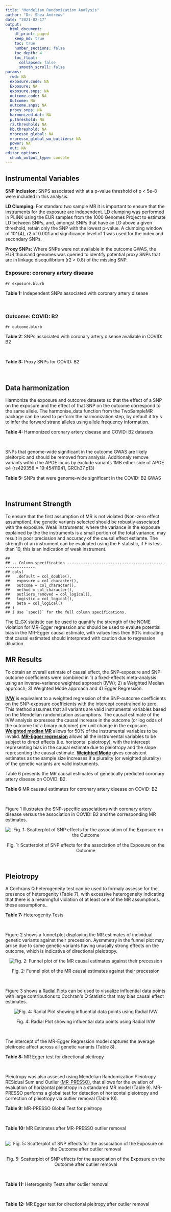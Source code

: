 ```yaml
---
title: "Mendelian Randomization Analysis"
author: "Dr. Shea Andrews"
date: "2021-02-17"
output:
  html_document:
    df_print: paged
    keep_md: true
    toc: true
    number_sections: false
    toc_depth: 4
    toc_float:
      collapsed: false
      smooth_scroll: false
params:
  rwd: NA
  exposure.code: NA
  Exposure: NA
  exposure.snps: NA
  outcome.code: NA
  Outcome: NA
  outcome.snps: NA
  proxy.snps: NA
  harmonized.dat: NA
  p.threshold: NA
  r2.threshold: NA
  kb.threshold: NA
  mrpresso_global: NA
  mrpresso_global_wo_outliers: NA
  power: NA
  out: NA
editor_options:
  chunk_output_type: console
---
```







## Instrumental Variables
**SNP Inclusion:** SNPS associated with at a p-value threshold of p < 5e-8 were included in this analysis.
<br>

**LD Clumping:** For standard two sample MR it is important to ensure that the instruments for the exposure are independent. LD clumping was performed in PLINK using the EUR samples from the 1000 Genomes Project to estimate LD between SNPs, and, amongst SNPs that have an LD above a given threshold, retain only the SNP with the lowest p-value. A clumping window of 10^{4}, r2 of 0.001 and significance level of 1 was used for the index and secondary SNPs.
<br>

**Proxy SNPs:** Where SNPs were not available in the outcome GWAS, the EUR thousand genomes was queried to identify potential proxy SNPs that are in linkage disequilibrium (r2 > 0.8) of the missing SNP.
<br>

### Exposure: coronary artery disease
`#r exposure.blurb`
<br>

**Table 1:** Independent SNPs associated with coronary artery disease
<div data-pagedtable="false">
  <script data-pagedtable-source type="application/json">
{"columns":[{"label":["SNP"],"name":[1],"type":["chr"],"align":["left"]},{"label":["CHROM"],"name":[2],"type":["dbl"],"align":["right"]},{"label":["POS"],"name":[3],"type":["dbl"],"align":["right"]},{"label":["REF"],"name":[4],"type":["chr"],"align":["left"]},{"label":["ALT"],"name":[5],"type":["chr"],"align":["left"]},{"label":["AF"],"name":[6],"type":["dbl"],"align":["right"]},{"label":["BETA"],"name":[7],"type":["dbl"],"align":["right"]},{"label":["SE"],"name":[8],"type":["dbl"],"align":["right"]},{"label":["Z"],"name":[9],"type":["dbl"],"align":["right"]},{"label":["P"],"name":[10],"type":["dbl"],"align":["right"]},{"label":["N"],"name":[11],"type":["dbl"],"align":["right"]},{"label":["TRAIT"],"name":[12],"type":["chr"],"align":["left"]}],"data":[{"1":"rs9970807","2":"1","3":"56965664","4":"C","5":"T","6":"0.084903","7":"-0.125750","8":"0.0166950","9":"-7.532200","10":"5.00e-14","11":"184305","12":"coronary_artery_disease"},{"1":"rs7528419","2":"1","3":"109817192","4":"A","5":"G","6":"0.214180","7":"-0.114530","8":"0.0114820","9":"-9.974740","10":"1.97e-23","11":"184305","12":"coronary_artery_disease"},{"1":"rs6689306","2":"1","3":"154395946","4":"A","5":"G","6":"0.552455","7":"-0.056012","8":"0.0094061","9":"-5.954859","10":"2.60e-09","11":"184305","12":"coronary_artery_disease"},{"1":"rs67180937","2":"1","3":"222823743","4":"T","5":"G","6":"0.663052","7":"0.078807","8":"0.0110551","9":"7.128565","10":"1.01e-12","11":"184305","12":"coronary_artery_disease"},{"1":"rs16986953","2":"2","3":"19942473","4":"G","5":"A","6":"0.104706","7":"0.085160","8":"0.0150265","9":"5.667320","10":"1.45e-08","11":"184305","12":"coronary_artery_disease"},{"1":"rs515135","2":"2","3":"21286057","4":"T","5":"C","6":"0.791985","7":"0.067499","8":"0.0121924","9":"5.536154","10":"3.09e-08","11":"184305","12":"coronary_artery_disease"},{"1":"rs7568458","2":"2","3":"85788175","4":"T","5":"A","6":"0.448518","7":"0.059618","8":"0.0095093","9":"6.269440","10":"3.62e-10","11":"184305","12":"coronary_artery_disease"},{"1":"rs17678683","2":"2","3":"145286559","4":"T","5":"G","6":"0.087681","7":"0.098786","8":"0.0166548","9":"5.931380","10":"3.00e-09","11":"184305","12":"coronary_artery_disease"},{"1":"rs115654617","2":"2","3":"203893999","4":"C","5":"A","6":"0.106962","7":"0.137846","8":"0.0158314","9":"8.707130","10":"3.12e-18","11":"184305","12":"coronary_artery_disease"},{"1":"rs1199338","2":"3","3":"138087467","4":"A","5":"C","6":"0.161866","7":"0.073596","8":"0.0124987","9":"5.888290","10":"3.90e-09","11":"184305","12":"coronary_artery_disease"},{"1":"rs17087335","2":"4","3":"57838583","4":"G","5":"T","6":"0.214637","7":"0.060764","8":"0.0111159","9":"5.466400","10":"4.59e-08","11":"184305","12":"coronary_artery_disease"},{"1":"rs4593108","2":"4","3":"148281001","4":"C","5":"G","6":"0.204651","7":"-0.070830","8":"0.0115558","9":"-6.129390","10":"8.82e-10","11":"184305","12":"coronary_artery_disease"},{"1":"rs9349379","2":"6","3":"12903957","4":"A","5":"G","6":"0.431606","7":"0.131836","8":"0.0096527","9":"13.657900","10":"1.81e-42","11":"184305","12":"coronary_artery_disease"},{"1":"rs56336142","2":"6","3":"39134099","4":"T","5":"C","6":"0.192738","7":"-0.066813","8":"0.0118763","9":"-5.625740","10":"1.85e-08","11":"184305","12":"coronary_artery_disease"},{"1":"rs12202017","2":"6","3":"134173151","4":"A","5":"G","6":"0.300047","7":"-0.066813","8":"0.0099612","9":"-6.707320","10":"1.98e-11","11":"184305","12":"coronary_artery_disease"},{"1":"rs9457927","2":"6","3":"160910282","4":"A","5":"G","6":"0.018743","7":"0.357354","8":"0.0373549","9":"9.566460","10":"1.11e-21","11":"184305","12":"coronary_artery_disease"},{"1":"rs55730499","2":"6","3":"161005610","4":"C","5":"T","6":"0.056243","7":"0.316641","8":"0.0242403","9":"13.062600","10":"5.39e-39","11":"184305","12":"coronary_artery_disease"},{"1":"rs2107595","2":"7","3":"19049388","4":"G","5":"A","6":"0.200470","7":"0.073415","8":"0.0112951","9":"6.499720","10":"8.05e-11","11":"184305","12":"coronary_artery_disease"},{"1":"rs11556924","2":"7","3":"129663496","4":"C","5":"T","6":"0.313325","7":"-0.072569","8":"0.0110605","9":"-6.561100","10":"5.34e-11","11":"184305","12":"coronary_artery_disease"},{"1":"rs3918226","2":"7","3":"150690176","4":"C","5":"T","6":"0.064515","7":"0.133315","8":"0.0221275","9":"6.024860","10":"1.69e-09","11":"184305","12":"coronary_artery_disease"},{"1":"rs2891168","2":"9","3":"22098619","4":"A","5":"G","6":"0.488668","7":"0.193401","8":"0.0091877","9":"21.050000","10":"2.29e-98","11":"184305","12":"coronary_artery_disease"},{"1":"rs2519093","2":"9","3":"136141870","4":"C","5":"T","6":"0.190872","7":"0.079704","8":"0.0117524","9":"6.781930","10":"1.19e-11","11":"184305","12":"coronary_artery_disease"},{"1":"rs2487928","2":"10","3":"30323892","4":"G","5":"A","6":"0.418221","7":"0.062633","8":"0.0095049","9":"6.589550","10":"4.41e-11","11":"184305","12":"coronary_artery_disease"},{"1":"rs1870634","2":"10","3":"44480811","4":"T","5":"G","6":"0.637485","7":"0.075878","8":"0.0097113","9":"7.813372","10":"5.55e-15","11":"184305","12":"coronary_artery_disease"},{"1":"rs1412444","2":"10","3":"91002927","4":"C","5":"T","6":"0.369131","7":"0.066812","8":"0.0096809","9":"6.901420","10":"5.15e-12","11":"184305","12":"coronary_artery_disease"},{"1":"rs11191416","2":"10","3":"104604916","4":"T","5":"G","6":"0.127470","7":"-0.079249","8":"0.0135252","9":"-5.859360","10":"4.65e-09","11":"184305","12":"coronary_artery_disease"},{"1":"rs10840293","2":"11","3":"9751196","4":"G","5":"A","6":"0.549821","7":"0.054714","8":"0.0096190","9":"5.688117","10":"1.28e-08","11":"184305","12":"coronary_artery_disease"},{"1":"rs2128739","2":"11","3":"103673277","4":"A","5":"C","6":"0.676464","7":"-0.065565","8":"0.0100568","9":"-6.519469","10":"7.05e-11","11":"184305","12":"coronary_artery_disease"},{"1":"rs2681472","2":"12","3":"90008959","4":"A","5":"G","6":"0.201306","7":"0.074114","8":"0.0113331","9":"6.539610","10":"6.17e-11","11":"184305","12":"coronary_artery_disease"},{"1":"rs11065979","2":"12","3":"112059557","4":"C","5":"T","6":"0.365499","7":"0.068556","8":"0.0107672","9":"6.367110","10":"1.93e-10","11":"184305","12":"coronary_artery_disease"},{"1":"rs11838776","2":"13","3":"111040681","4":"G","5":"A","6":"0.263277","7":"0.068566","8":"0.0107552","9":"6.375150","10":"1.83e-10","11":"184305","12":"coronary_artery_disease"},{"1":"rs10139550","2":"14","3":"100145710","4":"C","5":"G","6":"0.423033","7":"0.055380","8":"0.0097569","9":"5.675980","10":"1.38e-08","11":"184305","12":"coronary_artery_disease"},{"1":"rs56062135","2":"15","3":"67455630","4":"C","5":"T","6":"0.205729","7":"-0.069743","8":"0.0118937","9":"-5.863860","10":"4.52e-09","11":"184305","12":"coronary_artery_disease"},{"1":"rs4468572","2":"15","3":"79124475","4":"T","5":"C","6":"0.585831","7":"0.077234","8":"0.0095277","9":"8.106259","10":"4.44e-16","11":"184305","12":"coronary_artery_disease"},{"1":"rs8042271","2":"15","3":"89574218","4":"G","5":"A","6":"0.097718","7":"-0.096711","8":"0.0175662","9":"-5.505516","10":"3.68e-08","11":"184305","12":"coronary_artery_disease"},{"1":"rs7212798","2":"17","3":"59013488","4":"T","5":"C","6":"0.146516","7":"0.079961","8":"0.0142216","9":"5.622500","10":"1.88e-08","11":"184305","12":"coronary_artery_disease"},{"1":"rs663129","2":"18","3":"57838401","4":"G","5":"A","6":"0.256835","7":"0.058163","8":"0.0105173","9":"5.530220","10":"3.20e-08","11":"184305","12":"coronary_artery_disease"},{"1":"rs56289821","2":"19","3":"11188247","4":"G","5":"A","6":"0.100378","7":"-0.133610","8":"0.0170415","9":"-7.840270","10":"4.44e-15","11":"184305","12":"coronary_artery_disease"},{"1":"rs4420638","2":"19","3":"45422946","4":"A","5":"G","6":"0.166036","7":"0.091906","8":"0.0140977","9":"6.519220","10":"7.07e-11","11":"184305","12":"coronary_artery_disease"},{"1":"rs28451064","2":"21","3":"35593827","4":"G","5":"A","6":"0.121186","7":"0.127571","8":"0.0159520","9":"7.997180","10":"1.33e-15","11":"184305","12":"coronary_artery_disease"},{"1":"rs180803","2":"22","3":"24658858","4":"G","5":"T","6":"0.029268","7":"-0.180923","8":"0.0283062","9":"-6.391639","10":"1.64e-10","11":"184305","12":"coronary_artery_disease"}],"options":{"columns":{"min":{},"max":[10]},"rows":{"min":[10],"max":[10]},"pages":{}}}
  </script>
</div>
<br>

### Outcome: COVID: B2
`#r outcome.blurb`
<br>

**Table 2:** SNPs associated with coronary artery disease avaliable in COVID: B2
<div data-pagedtable="false">
  <script data-pagedtable-source type="application/json">
{"columns":[{"label":["SNP"],"name":[1],"type":["chr"],"align":["left"]},{"label":["CHROM"],"name":[2],"type":["dbl"],"align":["right"]},{"label":["POS"],"name":[3],"type":["dbl"],"align":["right"]},{"label":["REF"],"name":[4],"type":["chr"],"align":["left"]},{"label":["ALT"],"name":[5],"type":["chr"],"align":["left"]},{"label":["AF"],"name":[6],"type":["dbl"],"align":["right"]},{"label":["BETA"],"name":[7],"type":["dbl"],"align":["right"]},{"label":["SE"],"name":[8],"type":["dbl"],"align":["right"]},{"label":["Z"],"name":[9],"type":["dbl"],"align":["right"]},{"label":["P"],"name":[10],"type":["dbl"],"align":["right"]},{"label":["N"],"name":[11],"type":["dbl"],"align":["right"]},{"label":["TRAIT"],"name":[12],"type":["chr"],"align":["left"]}],"data":[{"1":"rs9970807","2":"1","3":"56965664","4":"C","5":"T","6":"0.09217","7":"-0.08352000","8":"0.030078","9":"-2.77678037","10":"5.489e-03","11":"1887658","12":"COVID_B2__EUR"},{"1":"rs7528419","2":"1","3":"109817192","4":"A","5":"G","6":"0.21920","7":"0.01537100","8":"0.020908","9":"0.73517314","10":"4.622e-01","11":"1887658","12":"COVID_B2__EUR"},{"1":"rs6689306","2":"1","3":"154395946","4":"A","5":"G","6":"0.56690","7":"0.02285500","8":"0.019462","9":"1.17433974","10":"2.403e-01","11":"1877602","12":"COVID_B2__EUR"},{"1":"rs67180937","2":"1","3":"222823743","4":"T","5":"G","6":"0.73440","7":"0.03462800","8":"0.022298","9":"1.55296439","10":"1.204e-01","11":"1167430","12":"COVID_B2__EUR"},{"1":"rs16986953","2":"2","3":"19942473","4":"G","5":"A","6":"0.06999","7":"-0.06243800","8":"0.033214","9":"-1.87986993","10":"6.013e-02","11":"1887658","12":"COVID_B2__EUR"},{"1":"rs515135","2":"2","3":"21286057","4":"T","5":"C","6":"0.81680","7":"-0.01210900","8":"0.023856","9":"-0.50758719","10":"6.117e-01","11":"1877602","12":"COVID_B2__EUR"},{"1":"rs7568458","2":"2","3":"85788175","4":"T","5":"A","6":"0.44660","7":"-0.03113700","8":"0.017503","9":"-1.77895218","10":"7.525e-02","11":"1887658","12":"COVID_B2__EUR"},{"1":"rs17678683","2":"2","3":"145286559","4":"T","5":"G","6":"0.09679","7":"0.00123370","8":"0.030841","9":"0.04000195","10":"9.681e-01","11":"1887037","12":"COVID_B2__EUR"},{"1":"rs115654617","2":"2","3":"203893999","4":"C","5":"A","6":"0.12380","7":"-0.03618200","8":"0.025615","9":"-1.41253172","10":"1.578e-01","11":"1887658","12":"COVID_B2__EUR"},{"1":"rs1199338","2":"3","3":"138087467","4":"A","5":"C","6":"0.15800","7":"-0.01458600","8":"0.023608","9":"-0.61784141","10":"5.367e-01","11":"1887658","12":"COVID_B2__EUR"},{"1":"rs17087335","2":"4","3":"57838583","4":"G","5":"T","6":"0.20280","7":"0.03898000","8":"0.021918","9":"1.77844694","10":"7.533e-02","11":"1887658","12":"COVID_B2__EUR"},{"1":"rs4593108","2":"4","3":"148281001","4":"C","5":"G","6":"0.17290","7":"0.02059700","8":"0.025151","9":"0.81893364","10":"4.128e-01","11":"1877602","12":"COVID_B2__EUR"},{"1":"rs9349379","2":"6","3":"12903957","4":"A","5":"G","6":"0.41570","7":"-0.01443600","8":"0.017714","9":"-0.81494863","10":"4.151e-01","11":"1887658","12":"COVID_B2__EUR"},{"1":"rs56336142","2":"6","3":"39134099","4":"T","5":"C","6":"0.21870","7":"-0.00211430","8":"0.023439","9":"-0.09020436","10":"9.281e-01","11":"1877602","12":"COVID_B2__EUR"},{"1":"rs12202017","2":"6","3":"134173151","4":"A","5":"G","6":"0.27090","7":"-0.02725800","8":"0.022058","9":"-1.23574213","10":"2.166e-01","11":"1874365","12":"COVID_B2__EUR"},{"1":"rs9457927","2":"6","3":"160910282","4":"A","5":"G","6":"0.01868","7":"-0.03290400","8":"0.073789","9":"-0.44592012","10":"6.557e-01","11":"1876989","12":"COVID_B2__EUR"},{"1":"rs55730499","2":"6","3":"161005610","4":"C","5":"T","6":"0.06591","7":"-0.01701900","8":"0.035186","9":"-0.48368669","10":"6.286e-01","11":"1887658","12":"COVID_B2__EUR"},{"1":"rs2107595","2":"7","3":"19049388","4":"G","5":"A","6":"0.16940","7":"0.02095000","8":"0.026575","9":"0.78833490","10":"4.305e-01","11":"1874365","12":"COVID_B2__EUR"},{"1":"rs11556924","2":"7","3":"129663496","4":"C","5":"T","6":"0.37090","7":"-0.05858900","8":"0.017972","9":"-3.26001558","10":"1.114e-03","11":"1887658","12":"COVID_B2__EUR"},{"1":"rs3918226","2":"7","3":"150690176","4":"C","5":"T","6":"0.08124","7":"0.00533360","8":"0.034200","9":"0.15595322","10":"8.761e-01","11":"1877602","12":"COVID_B2__EUR"},{"1":"rs2891168","2":"9","3":"22098619","4":"A","5":"G","6":"0.47270","7":"-0.00400660","8":"0.017479","9":"-0.22922364","10":"8.187e-01","11":"1887658","12":"COVID_B2__EUR"},{"1":"rs2519093","2":"9","3":"136141870","4":"C","5":"T","6":"0.18680","7":"0.12975000","8":"0.023710","9":"5.47237000","10":"4.440e-08","11":"1860008","12":"COVID_B2__EUR"},{"1":"rs2487928","2":"10","3":"30323892","4":"G","5":"A","6":"0.45160","7":"-0.01922900","8":"0.019447","9":"-0.98879004","10":"3.228e-01","11":"1876981","12":"COVID_B2__EUR"},{"1":"rs1870634","2":"10","3":"44480811","4":"T","5":"G","6":"0.66910","7":"0.00099137","8":"0.018558","9":"0.05342009","10":"9.574e-01","11":"1887037","12":"COVID_B2__EUR"},{"1":"rs1412444","2":"10","3":"91002927","4":"C","5":"T","6":"0.35250","7":"-0.00388940","8":"0.018268","9":"-0.21290782","10":"8.314e-01","11":"1887658","12":"COVID_B2__EUR"},{"1":"rs11191416","2":"10","3":"104604916","4":"T","5":"G","6":"0.09981","7":"-0.01634000","8":"0.029787","9":"-0.54856145","10":"5.833e-01","11":"1885042","12":"COVID_B2__EUR"},{"1":"rs10840293","2":"11","3":"9751196","4":"G","5":"A","6":"0.58390","7":"-0.01558800","8":"0.020320","9":"-0.76712598","10":"4.430e-01","11":"1874365","12":"COVID_B2__EUR"},{"1":"rs2128739","2":"11","3":"103673277","4":"A","5":"C","6":"0.72630","7":"0.01716800","8":"0.019237","9":"0.89244685","10":"3.721e-01","11":"1887658","12":"COVID_B2__EUR"},{"1":"rs2681472","2":"12","3":"90008959","4":"A","5":"G","6":"0.15710","7":"-0.00922020","8":"0.022950","9":"-0.40175163","10":"6.879e-01","11":"1887658","12":"COVID_B2__EUR"},{"1":"rs11065979","2":"12","3":"112059557","4":"C","5":"T","6":"0.42070","7":"-0.01984800","8":"0.019359","9":"-1.02525957","10":"3.052e-01","11":"1877602","12":"COVID_B2__EUR"},{"1":"rs11838776","2":"13","3":"111040681","4":"G","5":"A","6":"0.28330","7":"0.02102500","8":"0.021911","9":"0.95956369","10":"3.373e-01","11":"1874365","12":"COVID_B2__EUR"},{"1":"rs10139550","2":"14","3":"100145710","4":"C","5":"G","6":"0.43200","7":"-0.01239600","8":"0.019606","9":"-0.63225543","10":"5.272e-01","11":"1876981","12":"COVID_B2__EUR"},{"1":"rs56062135","2":"15","3":"67455630","4":"C","5":"T","6":"0.24070","7":"-0.01227400","8":"0.021036","9":"-0.58347595","10":"5.596e-01","11":"1885042","12":"COVID_B2__EUR"},{"1":"rs4468572","2":"15","3":"79124475","4":"T","5":"C","6":"0.59030","7":"0.00981850","8":"0.019394","9":"0.50626482","10":"6.127e-01","11":"1877602","12":"COVID_B2__EUR"},{"1":"rs8042271","2":"15","3":"89574218","4":"G","5":"A","6":"0.06276","7":"0.02998800","8":"0.041937","9":"0.71507261","10":"4.746e-01","11":"1877602","12":"COVID_B2__EUR"},{"1":"rs7212798","2":"17","3":"59013488","4":"T","5":"C","6":"0.15600","7":"-0.02536800","8":"0.028485","9":"-0.89057399","10":"3.732e-01","11":"1657415","12":"COVID_B2__EUR"},{"1":"rs663129","2":"18","3":"57838401","4":"G","5":"A","6":"0.22640","7":"-0.00972730","8":"0.020621","9":"-0.47171815","10":"6.371e-01","11":"1887045","12":"COVID_B2__EUR"},{"1":"rs56289821","2":"19","3":"11188247","4":"G","5":"A","6":"0.10940","7":"0.01262600","8":"0.026569","9":"0.47521548","10":"6.346e-01","11":"1887658","12":"COVID_B2__EUR"},{"1":"rs4420638","2":"19","3":"45422946","4":"A","5":"G","6":"0.19310","7":"0.07074000","8":"0.022949","9":"3.08248725","10":"2.052e-03","11":"1887658","12":"COVID_B2__EUR"},{"1":"rs28451064","2":"21","3":"35593827","4":"G","5":"A","6":"0.13580","7":"-0.00935330","8":"0.030235","9":"-0.30935340","10":"7.571e-01","11":"1876981","12":"COVID_B2__EUR"},{"1":"rs180803","2":"NA","3":"NA","4":"NA","5":"NA","6":"NA","7":"NA","8":"NA","9":"NA","10":"NA","11":"NA","12":"NA"}],"options":{"columns":{"min":{},"max":[10]},"rows":{"min":[10],"max":[10]},"pages":{}}}
  </script>
</div>
<br>

**Table 3:** Proxy SNPs for COVID: B2
<div data-pagedtable="false">
  <script data-pagedtable-source type="application/json">
{"columns":[{"label":["target_snp"],"name":[1],"type":["chr"],"align":["left"]},{"label":["proxy_snp"],"name":[2],"type":["chr"],"align":["left"]},{"label":["ld.r2"],"name":[3],"type":["dbl"],"align":["right"]},{"label":["Dprime"],"name":[4],"type":["dbl"],"align":["right"]},{"label":["PHASE"],"name":[5],"type":["chr"],"align":["left"]},{"label":["X12"],"name":[6],"type":["lgl"],"align":["right"]},{"label":["CHROM"],"name":[7],"type":["dbl"],"align":["right"]},{"label":["POS"],"name":[8],"type":["dbl"],"align":["right"]},{"label":["REF.proxy"],"name":[9],"type":["lgl"],"align":["right"]},{"label":["ALT.proxy"],"name":[10],"type":["chr"],"align":["left"]},{"label":["AF"],"name":[11],"type":["dbl"],"align":["right"]},{"label":["BETA"],"name":[12],"type":["dbl"],"align":["right"]},{"label":["SE"],"name":[13],"type":["dbl"],"align":["right"]},{"label":["Z"],"name":[14],"type":["dbl"],"align":["right"]},{"label":["P"],"name":[15],"type":["dbl"],"align":["right"]},{"label":["N"],"name":[16],"type":["dbl"],"align":["right"]},{"label":["TRAIT"],"name":[17],"type":["chr"],"align":["left"]},{"label":["ref"],"name":[18],"type":["lgl"],"align":["right"]},{"label":["ref.proxy"],"name":[19],"type":["chr"],"align":["left"]},{"label":["alt"],"name":[20],"type":["chr"],"align":["left"]},{"label":["alt.proxy"],"name":[21],"type":["lgl"],"align":["right"]},{"label":["ALT"],"name":[22],"type":["lgl"],"align":["right"]},{"label":["REF"],"name":[23],"type":["chr"],"align":["left"]},{"label":["proxy.outcome"],"name":[24],"type":["lgl"],"align":["right"]}],"data":[{"1":"rs180803","2":"rs5760293","3":"1","4":"1","5":"TG/GT","6":"NA","7":"22","8":"24662171","9":"TRUE","10":"G","11":"0.01522","12":"0.042474","13":"0.081008","14":"0.5243186","15":"0.6001","16":"1881013","17":"COVID_B2__EUR","18":"TRUE","19":"G","20":"G","21":"TRUE","22":"TRUE","23":"G","24":"TRUE"}],"options":{"columns":{"min":{},"max":[10]},"rows":{"min":[10],"max":[10]},"pages":{}}}
  </script>
</div>
<br>

## Data harmonization
Harmonize the exposure and outcome datasets so that the effect of a SNP on the exposure and the effect of that SNP on the outcome correspond to the same allele. The harmonise_data function from the TwoSampleMR package can be used to perform the harmonization step, by default it try's to infer the forward strand alleles using allele frequency information.
<br>

**Table 4:** Harmonized coronary artery disease and COVID: B2 datasets
<div data-pagedtable="false">
  <script data-pagedtable-source type="application/json">
{"columns":[{"label":["SNP"],"name":[1],"type":["chr"],"align":["left"]},{"label":["effect_allele.exposure"],"name":[2],"type":["chr"],"align":["left"]},{"label":["other_allele.exposure"],"name":[3],"type":["chr"],"align":["left"]},{"label":["effect_allele.outcome"],"name":[4],"type":["chr"],"align":["left"]},{"label":["other_allele.outcome"],"name":[5],"type":["chr"],"align":["left"]},{"label":["beta.exposure"],"name":[6],"type":["dbl"],"align":["right"]},{"label":["beta.outcome"],"name":[7],"type":["dbl"],"align":["right"]},{"label":["eaf.exposure"],"name":[8],"type":["dbl"],"align":["right"]},{"label":["eaf.outcome"],"name":[9],"type":["dbl"],"align":["right"]},{"label":["remove"],"name":[10],"type":["lgl"],"align":["right"]},{"label":["palindromic"],"name":[11],"type":["lgl"],"align":["right"]},{"label":["ambiguous"],"name":[12],"type":["lgl"],"align":["right"]},{"label":["id.outcome"],"name":[13],"type":["chr"],"align":["left"]},{"label":["chr.outcome"],"name":[14],"type":["dbl"],"align":["right"]},{"label":["pos.outcome"],"name":[15],"type":["dbl"],"align":["right"]},{"label":["se.outcome"],"name":[16],"type":["dbl"],"align":["right"]},{"label":["z.outcome"],"name":[17],"type":["dbl"],"align":["right"]},{"label":["pval.outcome"],"name":[18],"type":["dbl"],"align":["right"]},{"label":["samplesize.outcome"],"name":[19],"type":["dbl"],"align":["right"]},{"label":["outcome"],"name":[20],"type":["chr"],"align":["left"]},{"label":["mr_keep.outcome"],"name":[21],"type":["lgl"],"align":["right"]},{"label":["pval_origin.outcome"],"name":[22],"type":["chr"],"align":["left"]},{"label":["chr.exposure"],"name":[23],"type":["dbl"],"align":["right"]},{"label":["pos.exposure"],"name":[24],"type":["dbl"],"align":["right"]},{"label":["se.exposure"],"name":[25],"type":["dbl"],"align":["right"]},{"label":["z.exposure"],"name":[26],"type":["dbl"],"align":["right"]},{"label":["pval.exposure"],"name":[27],"type":["dbl"],"align":["right"]},{"label":["samplesize.exposure"],"name":[28],"type":["dbl"],"align":["right"]},{"label":["exposure"],"name":[29],"type":["chr"],"align":["left"]},{"label":["mr_keep.exposure"],"name":[30],"type":["lgl"],"align":["right"]},{"label":["pval_origin.exposure"],"name":[31],"type":["chr"],"align":["left"]},{"label":["id.exposure"],"name":[32],"type":["chr"],"align":["left"]},{"label":["action"],"name":[33],"type":["dbl"],"align":["right"]},{"label":["mr_keep"],"name":[34],"type":["lgl"],"align":["right"]},{"label":["pt"],"name":[35],"type":["dbl"],"align":["right"]},{"label":["pleitropy_keep"],"name":[36],"type":["lgl"],"align":["right"]},{"label":["mrpresso_RSSobs"],"name":[37],"type":["dbl"],"align":["right"]},{"label":["mrpresso_pval"],"name":[38],"type":["chr"],"align":["left"]},{"label":["mrpresso_keep"],"name":[39],"type":["lgl"],"align":["right"]}],"data":[{"1":"rs10139550","2":"G","3":"C","4":"G","5":"C","6":"0.055380","7":"-0.01239600","8":"0.423033","9":"0.43200","10":"FALSE","11":"TRUE","12":"TRUE","13":"XmuNt0","14":"14","15":"100145710","16":"0.019606","17":"-0.63225543","18":"5.272e-01","19":"1876981","20":"covidhgi2020B2v5alleur","21":"TRUE","22":"reported","23":"14","24":"100145710","25":"0.0097569","26":"5.675980","27":"1.38e-08","28":"184305","29":"Nikpay2015cad","30":"TRUE","31":"reported","32":"3ca7Oo","33":"2","34":"FALSE","35":"5e-08","36":"TRUE","37":"NA","38":"NA","39":"NA"},{"1":"rs10840293","2":"A","3":"G","4":"A","5":"G","6":"0.054714","7":"-0.01558800","8":"0.549821","9":"0.58390","10":"FALSE","11":"FALSE","12":"FALSE","13":"XmuNt0","14":"11","15":"9751196","16":"0.020320","17":"-0.76712598","18":"4.430e-01","19":"1874365","20":"covidhgi2020B2v5alleur","21":"TRUE","22":"reported","23":"11","24":"9751196","25":"0.0096190","26":"5.688117","27":"1.28e-08","28":"184305","29":"Nikpay2015cad","30":"TRUE","31":"reported","32":"3ca7Oo","33":"2","34":"TRUE","35":"5e-08","36":"TRUE","37":"2.902924e-04","38":"1","39":"TRUE"},{"1":"rs11065979","2":"T","3":"C","4":"T","5":"C","6":"0.068556","7":"-0.01984800","8":"0.365499","9":"0.42070","10":"FALSE","11":"FALSE","12":"FALSE","13":"XmuNt0","14":"12","15":"112059557","16":"0.019359","17":"-1.02525957","18":"3.052e-01","19":"1877602","20":"covidhgi2020B2v5alleur","21":"TRUE","22":"reported","23":"12","24":"112059557","25":"0.0107672","26":"6.367110","27":"1.93e-10","28":"184305","29":"Nikpay2015cad","30":"TRUE","31":"reported","32":"3ca7Oo","33":"2","34":"TRUE","35":"5e-08","36":"TRUE","37":"4.766685e-04","38":"1","39":"TRUE"},{"1":"rs11191416","2":"G","3":"T","4":"G","5":"T","6":"-0.079249","7":"-0.01634000","8":"0.127470","9":"0.09981","10":"FALSE","11":"FALSE","12":"FALSE","13":"XmuNt0","14":"10","15":"104604916","16":"0.029787","17":"-0.54856145","18":"5.833e-01","19":"1885042","20":"covidhgi2020B2v5alleur","21":"TRUE","22":"reported","23":"10","24":"104604916","25":"0.0135252","26":"-5.859360","27":"4.65e-09","28":"184305","29":"Nikpay2015cad","30":"TRUE","31":"reported","32":"3ca7Oo","33":"2","34":"TRUE","35":"5e-08","36":"TRUE","37":"2.142862e-04","38":"1","39":"TRUE"},{"1":"rs11556924","2":"T","3":"C","4":"T","5":"C","6":"-0.072569","7":"-0.05858900","8":"0.313325","9":"0.37090","10":"FALSE","11":"FALSE","12":"FALSE","13":"XmuNt0","14":"7","15":"129663496","16":"0.017972","17":"-3.26001558","18":"1.114e-03","19":"1887658","20":"covidhgi2020B2v5alleur","21":"TRUE","22":"reported","23":"7","24":"129663496","25":"0.0110605","26":"-6.561100","27":"5.34e-11","28":"184305","29":"Nikpay2015cad","30":"TRUE","31":"reported","32":"3ca7Oo","33":"2","34":"TRUE","35":"5e-08","36":"TRUE","37":"3.391537e-03","38":"0.0663","39":"TRUE"},{"1":"rs115654617","2":"A","3":"C","4":"A","5":"C","6":"0.137846","7":"-0.03618200","8":"0.106962","9":"0.12380","10":"FALSE","11":"FALSE","12":"FALSE","13":"XmuNt0","14":"2","15":"203893999","16":"0.025615","17":"-1.41253172","18":"1.578e-01","19":"1887658","20":"covidhgi2020B2v5alleur","21":"TRUE","22":"reported","23":"2","24":"203893999","25":"0.0158314","26":"8.707130","27":"3.12e-18","28":"184305","29":"Nikpay2015cad","30":"TRUE","31":"reported","32":"3ca7Oo","33":"2","34":"TRUE","35":"5e-08","36":"TRUE","37":"1.687105e-03","38":"1","39":"TRUE"},{"1":"rs11838776","2":"A","3":"G","4":"A","5":"G","6":"0.068566","7":"0.02102500","8":"0.263277","9":"0.28330","10":"FALSE","11":"FALSE","12":"FALSE","13":"XmuNt0","14":"13","15":"111040681","16":"0.021911","17":"0.95956369","18":"3.373e-01","19":"1874365","20":"covidhgi2020B2v5alleur","21":"TRUE","22":"reported","23":"13","24":"111040681","25":"0.0107552","26":"6.375150","27":"1.83e-10","28":"184305","29":"Nikpay2015cad","30":"TRUE","31":"reported","32":"3ca7Oo","33":"2","34":"TRUE","35":"5e-08","36":"TRUE","37":"3.880338e-04","38":"1","39":"TRUE"},{"1":"rs1199338","2":"C","3":"A","4":"C","5":"A","6":"0.073596","7":"-0.01458600","8":"0.161866","9":"0.15800","10":"FALSE","11":"FALSE","12":"FALSE","13":"XmuNt0","14":"3","15":"138087467","16":"0.023608","17":"-0.61784141","18":"5.367e-01","19":"1887658","20":"covidhgi2020B2v5alleur","21":"TRUE","22":"reported","23":"3","24":"138087467","25":"0.0124987","26":"5.888290","27":"3.90e-09","28":"184305","29":"Nikpay2015cad","30":"TRUE","31":"reported","32":"3ca7Oo","33":"2","34":"TRUE","35":"5e-08","36":"TRUE","37":"2.731932e-04","38":"1","39":"TRUE"},{"1":"rs12202017","2":"G","3":"A","4":"G","5":"A","6":"-0.066813","7":"-0.02725800","8":"0.300047","9":"0.27090","10":"FALSE","11":"FALSE","12":"FALSE","13":"XmuNt0","14":"6","15":"134173151","16":"0.022058","17":"-1.23574213","18":"2.166e-01","19":"1874365","20":"covidhgi2020B2v5alleur","21":"TRUE","22":"reported","23":"6","24":"134173151","25":"0.0099612","26":"-6.707320","27":"1.98e-11","28":"184305","29":"Nikpay2015cad","30":"TRUE","31":"reported","32":"3ca7Oo","33":"2","34":"TRUE","35":"5e-08","36":"TRUE","37":"6.779428e-04","38":"1","39":"TRUE"},{"1":"rs1412444","2":"T","3":"C","4":"T","5":"C","6":"0.066812","7":"-0.00388940","8":"0.369131","9":"0.35250","10":"FALSE","11":"FALSE","12":"FALSE","13":"XmuNt0","14":"10","15":"91002927","16":"0.018268","17":"-0.21290782","18":"8.314e-01","19":"1887658","20":"covidhgi2020B2v5alleur","21":"TRUE","22":"reported","23":"10","24":"91002927","25":"0.0096809","26":"6.901420","27":"5.15e-12","28":"184305","29":"Nikpay2015cad","30":"TRUE","31":"reported","32":"3ca7Oo","33":"2","34":"TRUE","35":"5e-08","36":"TRUE","37":"3.082377e-05","38":"1","39":"TRUE"},{"1":"rs16986953","2":"A","3":"G","4":"A","5":"G","6":"0.085160","7":"-0.06243800","8":"0.104706","9":"0.06999","10":"FALSE","11":"FALSE","12":"FALSE","13":"XmuNt0","14":"2","15":"19942473","16":"0.033214","17":"-1.87986993","18":"6.013e-02","19":"1887658","20":"covidhgi2020B2v5alleur","21":"TRUE","22":"reported","23":"2","24":"19942473","25":"0.0150265","26":"5.667320","27":"1.45e-08","28":"184305","29":"Nikpay2015cad","30":"TRUE","31":"reported","32":"3ca7Oo","33":"2","34":"TRUE","35":"5e-08","36":"TRUE","37":"4.228475e-03","38":"1","39":"TRUE"},{"1":"rs17087335","2":"T","3":"G","4":"T","5":"G","6":"0.060764","7":"0.03898000","8":"0.214637","9":"0.20280","10":"FALSE","11":"FALSE","12":"FALSE","13":"XmuNt0","14":"4","15":"57838583","16":"0.021918","17":"1.77844694","18":"7.533e-02","19":"1887658","20":"covidhgi2020B2v5alleur","21":"TRUE","22":"reported","23":"4","24":"57838583","25":"0.0111159","26":"5.466400","27":"4.59e-08","28":"184305","29":"Nikpay2015cad","30":"TRUE","31":"reported","32":"3ca7Oo","33":"2","34":"TRUE","35":"5e-08","36":"TRUE","37":"1.442111e-03","38":"1","39":"TRUE"},{"1":"rs17678683","2":"G","3":"T","4":"G","5":"T","6":"0.098786","7":"0.00123370","8":"0.087681","9":"0.09679","10":"FALSE","11":"FALSE","12":"FALSE","13":"XmuNt0","14":"2","15":"145286559","16":"0.030841","17":"0.04000195","18":"9.681e-01","19":"1887037","20":"covidhgi2020B2v5alleur","21":"TRUE","22":"reported","23":"2","24":"145286559","25":"0.0166548","26":"5.931380","27":"3.00e-09","28":"184305","29":"Nikpay2015cad","30":"TRUE","31":"reported","32":"3ca7Oo","33":"2","34":"TRUE","35":"5e-08","36":"TRUE","37":"1.177686e-06","38":"1","39":"TRUE"},{"1":"rs180803","2":"T","3":"G","4":"T","5":"G","6":"-0.180923","7":"0.04247400","8":"0.029268","9":"0.01522","10":"FALSE","11":"FALSE","12":"FALSE","13":"XmuNt0","14":"22","15":"24662171","16":"0.081008","17":"0.52431859","18":"6.001e-01","19":"1881013","20":"covidhgi2020B2v5alleur","21":"TRUE","22":"reported","23":"22","24":"24658858","25":"0.0283062","26":"-6.391639","27":"1.64e-10","28":"184305","29":"Nikpay2015cad","30":"TRUE","31":"reported","32":"3ca7Oo","33":"2","34":"TRUE","35":"5e-08","36":"TRUE","37":"2.211182e-03","38":"1","39":"TRUE"},{"1":"rs1870634","2":"G","3":"T","4":"G","5":"T","6":"0.075878","7":"0.00099137","8":"0.637485","9":"0.66910","10":"FALSE","11":"FALSE","12":"FALSE","13":"XmuNt0","14":"10","15":"44480811","16":"0.018558","17":"0.05342009","18":"9.574e-01","19":"1887037","20":"covidhgi2020B2v5alleur","21":"TRUE","22":"reported","23":"10","24":"44480811","25":"0.0097113","26":"7.813372","27":"5.55e-15","28":"184305","29":"Nikpay2015cad","30":"TRUE","31":"reported","32":"3ca7Oo","33":"2","34":"TRUE","35":"5e-08","36":"TRUE","37":"6.344437e-07","38":"1","39":"TRUE"},{"1":"rs2107595","2":"A","3":"G","4":"A","5":"G","6":"0.073415","7":"0.02095000","8":"0.200470","9":"0.16940","10":"FALSE","11":"FALSE","12":"FALSE","13":"XmuNt0","14":"7","15":"19049388","16":"0.026575","17":"0.78833490","18":"4.305e-01","19":"1874365","20":"covidhgi2020B2v5alleur","21":"TRUE","22":"reported","23":"7","24":"19049388","25":"0.0112951","26":"6.499720","27":"8.05e-11","28":"184305","29":"Nikpay2015cad","30":"TRUE","31":"reported","32":"3ca7Oo","33":"2","34":"TRUE","35":"5e-08","36":"TRUE","37":"3.782153e-04","38":"1","39":"TRUE"},{"1":"rs2128739","2":"C","3":"A","4":"C","5":"A","6":"-0.065565","7":"0.01716800","8":"0.676464","9":"0.72630","10":"FALSE","11":"FALSE","12":"FALSE","13":"XmuNt0","14":"11","15":"103673277","16":"0.019237","17":"0.89244685","18":"3.721e-01","19":"1887658","20":"covidhgi2020B2v5alleur","21":"TRUE","22":"reported","23":"11","24":"103673277","25":"0.0100568","26":"-6.519469","27":"7.05e-11","28":"184305","29":"Nikpay2015cad","30":"TRUE","31":"reported","32":"3ca7Oo","33":"2","34":"TRUE","35":"5e-08","36":"TRUE","37":"3.613127e-04","38":"1","39":"TRUE"},{"1":"rs2487928","2":"A","3":"G","4":"A","5":"G","6":"0.062633","7":"-0.01922900","8":"0.418221","9":"0.45160","10":"FALSE","11":"FALSE","12":"FALSE","13":"XmuNt0","14":"10","15":"30323892","16":"0.019447","17":"-0.98879004","18":"3.228e-01","19":"1876981","20":"covidhgi2020B2v5alleur","21":"TRUE","22":"reported","23":"10","24":"30323892","25":"0.0095049","26":"6.589550","27":"4.41e-11","28":"184305","29":"Nikpay2015cad","30":"TRUE","31":"reported","32":"3ca7Oo","33":"2","34":"TRUE","35":"5e-08","36":"TRUE","37":"4.408580e-04","38":"1","39":"TRUE"},{"1":"rs2519093","2":"T","3":"C","4":"T","5":"C","6":"0.079704","7":"0.12975000","8":"0.190872","9":"0.18680","10":"FALSE","11":"FALSE","12":"FALSE","13":"XmuNt0","14":"9","15":"136141870","16":"0.023710","17":"5.47237000","18":"4.440e-08","19":"1860008","20":"covidhgi2020B2v5alleur","21":"TRUE","22":"reported","23":"9","24":"136141870","25":"0.0117524","26":"6.781930","27":"1.19e-11","28":"184305","29":"Nikpay2015cad","30":"TRUE","31":"reported","32":"3ca7Oo","33":"2","34":"TRUE","35":"5e-08","36":"TRUE","37":"1.689066e-02","38":"<0.0039","39":"FALSE"},{"1":"rs2681472","2":"G","3":"A","4":"G","5":"A","6":"0.074114","7":"-0.00922020","8":"0.201306","9":"0.15710","10":"FALSE","11":"FALSE","12":"FALSE","13":"XmuNt0","14":"12","15":"90008959","16":"0.022950","17":"-0.40175163","18":"6.879e-01","19":"1887658","20":"covidhgi2020B2v5alleur","21":"TRUE","22":"reported","23":"12","24":"90008959","25":"0.0113331","26":"6.539610","27":"6.17e-11","28":"184305","29":"Nikpay2015cad","30":"TRUE","31":"reported","32":"3ca7Oo","33":"2","34":"TRUE","35":"5e-08","36":"TRUE","37":"1.234697e-04","38":"1","39":"TRUE"},{"1":"rs28451064","2":"A","3":"G","4":"A","5":"G","6":"0.127571","7":"-0.00935330","8":"0.121186","9":"0.13580","10":"FALSE","11":"FALSE","12":"FALSE","13":"XmuNt0","14":"21","15":"35593827","16":"0.030235","17":"-0.30935340","18":"7.571e-01","19":"1876981","20":"covidhgi2020B2v5alleur","21":"TRUE","22":"reported","23":"21","24":"35593827","25":"0.0159520","26":"7.997180","27":"1.33e-15","28":"184305","29":"Nikpay2015cad","30":"TRUE","31":"reported","32":"3ca7Oo","33":"2","34":"TRUE","35":"5e-08","36":"TRUE","37":"1.599033e-04","38":"1","39":"TRUE"},{"1":"rs2891168","2":"G","3":"A","4":"G","5":"A","6":"0.193401","7":"-0.00400660","8":"0.488668","9":"0.47270","10":"FALSE","11":"FALSE","12":"FALSE","13":"XmuNt0","14":"9","15":"22098619","16":"0.017479","17":"-0.22922364","18":"8.187e-01","19":"1887658","20":"covidhgi2020B2v5alleur","21":"TRUE","22":"reported","23":"9","24":"22098619","25":"0.0091877","26":"21.050000","27":"2.29e-98","28":"184305","29":"Nikpay2015cad","30":"TRUE","31":"reported","32":"3ca7Oo","33":"2","34":"TRUE","35":"5e-08","36":"TRUE","37":"1.059693e-04","38":"1","39":"TRUE"},{"1":"rs3918226","2":"T","3":"C","4":"T","5":"C","6":"0.133315","7":"0.00533360","8":"0.064515","9":"0.08124","10":"FALSE","11":"FALSE","12":"FALSE","13":"XmuNt0","14":"7","15":"150690176","16":"0.034200","17":"0.15595322","18":"8.761e-01","19":"1877602","20":"covidhgi2020B2v5alleur","21":"TRUE","22":"reported","23":"7","24":"150690176","25":"0.0221275","26":"6.024860","27":"1.69e-09","28":"184305","29":"Nikpay2015cad","30":"TRUE","31":"reported","32":"3ca7Oo","33":"2","34":"TRUE","35":"5e-08","36":"TRUE","37":"5.171591e-06","38":"1","39":"TRUE"},{"1":"rs4420638","2":"G","3":"A","4":"G","5":"A","6":"0.091906","7":"0.07074000","8":"0.166036","9":"0.19310","10":"FALSE","11":"FALSE","12":"FALSE","13":"XmuNt0","14":"19","15":"45422946","16":"0.022949","17":"3.08248725","18":"2.052e-03","19":"1887658","20":"covidhgi2020B2v5alleur","21":"TRUE","22":"reported","23":"19","24":"45422946","25":"0.0140977","26":"6.519220","27":"7.07e-11","28":"184305","29":"Nikpay2015cad","30":"TRUE","31":"reported","32":"3ca7Oo","33":"2","34":"TRUE","35":"5e-08","36":"TRUE","37":"4.926019e-03","38":"0.1131","39":"TRUE"},{"1":"rs4468572","2":"C","3":"T","4":"C","5":"T","6":"0.077234","7":"0.00981850","8":"0.585831","9":"0.59030","10":"FALSE","11":"FALSE","12":"FALSE","13":"XmuNt0","14":"15","15":"79124475","16":"0.019394","17":"0.50626482","18":"6.127e-01","19":"1877602","20":"covidhgi2020B2v5alleur","21":"TRUE","22":"reported","23":"15","24":"79124475","25":"0.0095277","26":"8.106259","27":"4.44e-16","28":"184305","29":"Nikpay2015cad","30":"TRUE","31":"reported","32":"3ca7Oo","33":"2","34":"TRUE","35":"5e-08","36":"TRUE","37":"6.726163e-05","38":"1","39":"TRUE"},{"1":"rs4593108","2":"G","3":"C","4":"G","5":"C","6":"-0.070830","7":"0.02059700","8":"0.204651","9":"0.17290","10":"FALSE","11":"TRUE","12":"FALSE","13":"XmuNt0","14":"4","15":"148281001","16":"0.025151","17":"0.81893364","18":"4.128e-01","19":"1877602","20":"covidhgi2020B2v5alleur","21":"TRUE","22":"reported","23":"4","24":"148281001","25":"0.0115558","26":"-6.129390","27":"8.82e-10","28":"184305","29":"Nikpay2015cad","30":"TRUE","31":"reported","32":"3ca7Oo","33":"2","34":"TRUE","35":"5e-08","36":"TRUE","37":"5.062594e-04","38":"1","39":"TRUE"},{"1":"rs515135","2":"C","3":"T","4":"C","5":"T","6":"0.067499","7":"-0.01210900","8":"0.791985","9":"0.81680","10":"FALSE","11":"FALSE","12":"FALSE","13":"XmuNt0","14":"2","15":"21286057","16":"0.023856","17":"-0.50758719","18":"6.117e-01","19":"1877602","20":"covidhgi2020B2v5alleur","21":"TRUE","22":"reported","23":"2","24":"21286057","25":"0.0121924","26":"5.536154","27":"3.09e-08","28":"184305","29":"Nikpay2015cad","30":"TRUE","31":"reported","32":"3ca7Oo","33":"2","34":"TRUE","35":"5e-08","36":"TRUE","37":"1.915201e-04","38":"1","39":"TRUE"},{"1":"rs55730499","2":"T","3":"C","4":"T","5":"C","6":"0.316641","7":"-0.01701900","8":"0.056243","9":"0.06591","10":"FALSE","11":"FALSE","12":"FALSE","13":"XmuNt0","14":"6","15":"161005610","16":"0.035186","17":"-0.48368669","18":"6.286e-01","19":"1887658","20":"covidhgi2020B2v5alleur","21":"TRUE","22":"reported","23":"6","24":"161005610","25":"0.0242403","26":"13.062600","27":"5.39e-39","28":"184305","29":"Nikpay2015cad","30":"TRUE","31":"reported","32":"3ca7Oo","33":"2","34":"TRUE","35":"5e-08","36":"TRUE","37":"7.589862e-04","38":"1","39":"TRUE"},{"1":"rs56062135","2":"T","3":"C","4":"T","5":"C","6":"-0.069743","7":"-0.01227400","8":"0.205729","9":"0.24070","10":"FALSE","11":"FALSE","12":"FALSE","13":"XmuNt0","14":"15","15":"67455630","16":"0.021036","17":"-0.58347595","18":"5.596e-01","19":"1885042","20":"covidhgi2020B2v5alleur","21":"TRUE","22":"reported","23":"15","24":"67455630","25":"0.0118937","26":"-5.863860","27":"4.52e-09","28":"184305","29":"Nikpay2015cad","30":"TRUE","31":"reported","32":"3ca7Oo","33":"2","34":"TRUE","35":"5e-08","36":"TRUE","37":"1.169792e-04","38":"1","39":"TRUE"},{"1":"rs56289821","2":"A","3":"G","4":"A","5":"G","6":"-0.133610","7":"0.01262600","8":"0.100378","9":"0.10940","10":"FALSE","11":"FALSE","12":"FALSE","13":"XmuNt0","14":"19","15":"11188247","16":"0.026569","17":"0.47521548","18":"6.346e-01","19":"1887658","20":"covidhgi2020B2v5alleur","21":"TRUE","22":"reported","23":"19","24":"11188247","25":"0.0170415","26":"-7.840270","27":"4.44e-15","28":"184305","29":"Nikpay2015cad","30":"TRUE","31":"reported","32":"3ca7Oo","33":"2","34":"TRUE","35":"5e-08","36":"TRUE","37":"2.664607e-04","38":"1","39":"TRUE"},{"1":"rs56336142","2":"C","3":"T","4":"C","5":"T","6":"-0.066813","7":"-0.00211430","8":"0.192738","9":"0.21870","10":"FALSE","11":"FALSE","12":"FALSE","13":"XmuNt0","14":"6","15":"39134099","16":"0.023439","17":"-0.09020436","18":"9.281e-01","19":"1877602","20":"covidhgi2020B2v5alleur","21":"TRUE","22":"reported","23":"6","24":"39134099","25":"0.0118763","26":"-5.625740","27":"1.85e-08","28":"184305","29":"Nikpay2015cad","30":"TRUE","31":"reported","32":"3ca7Oo","33":"2","34":"TRUE","35":"5e-08","36":"TRUE","37":"3.169758e-07","38":"1","39":"TRUE"},{"1":"rs663129","2":"A","3":"G","4":"A","5":"G","6":"0.058163","7":"-0.00972730","8":"0.256835","9":"0.22640","10":"FALSE","11":"FALSE","12":"FALSE","13":"XmuNt0","14":"18","15":"57838401","16":"0.020621","17":"-0.47171815","18":"6.371e-01","19":"1887045","20":"covidhgi2020B2v5alleur","21":"TRUE","22":"reported","23":"18","24":"57838401","25":"0.0105173","26":"5.530220","27":"3.20e-08","28":"184305","29":"Nikpay2015cad","30":"TRUE","31":"reported","32":"3ca7Oo","33":"2","34":"TRUE","35":"5e-08","36":"TRUE","37":"1.256464e-04","38":"1","39":"TRUE"},{"1":"rs6689306","2":"G","3":"A","4":"G","5":"A","6":"-0.056012","7":"0.02285500","8":"0.552455","9":"0.56690","10":"FALSE","11":"FALSE","12":"FALSE","13":"XmuNt0","14":"1","15":"154395946","16":"0.019462","17":"1.17433974","18":"2.403e-01","19":"1877602","20":"covidhgi2020B2v5alleur","21":"TRUE","22":"reported","23":"1","24":"154395946","25":"0.0094061","26":"-5.954859","27":"2.60e-09","28":"184305","29":"Nikpay2015cad","30":"TRUE","31":"reported","32":"3ca7Oo","33":"2","34":"TRUE","35":"5e-08","36":"TRUE","37":"5.976389e-04","38":"1","39":"TRUE"},{"1":"rs67180937","2":"G","3":"T","4":"G","5":"T","6":"0.078807","7":"0.03462800","8":"0.663052","9":"0.73440","10":"FALSE","11":"FALSE","12":"FALSE","13":"XmuNt0","14":"1","15":"222823743","16":"0.022298","17":"1.55296439","18":"1.204e-01","19":"1167430","20":"covidhgi2020B2v5alleur","21":"TRUE","22":"reported","23":"1","24":"222823743","25":"0.0110551","26":"7.128565","27":"1.01e-12","28":"184305","29":"Nikpay2015cad","30":"TRUE","31":"reported","32":"3ca7Oo","33":"2","34":"TRUE","35":"5e-08","36":"TRUE","37":"1.114154e-03","38":"1","39":"TRUE"},{"1":"rs7212798","2":"C","3":"T","4":"C","5":"T","6":"0.079961","7":"-0.02536800","8":"0.146516","9":"0.15600","10":"FALSE","11":"FALSE","12":"FALSE","13":"XmuNt0","14":"17","15":"59013488","16":"0.028485","17":"-0.89057399","18":"3.732e-01","19":"1657415","20":"covidhgi2020B2v5alleur","21":"TRUE","22":"reported","23":"17","24":"59013488","25":"0.0142216","26":"5.622500","27":"1.88e-08","28":"184305","29":"Nikpay2015cad","30":"TRUE","31":"reported","32":"3ca7Oo","33":"2","34":"TRUE","35":"5e-08","36":"TRUE","37":"7.583691e-04","38":"1","39":"TRUE"},{"1":"rs7528419","2":"G","3":"A","4":"G","5":"A","6":"-0.114530","7":"0.01537100","8":"0.214180","9":"0.21920","10":"FALSE","11":"FALSE","12":"FALSE","13":"XmuNt0","14":"1","15":"109817192","16":"0.020908","17":"0.73517314","18":"4.622e-01","19":"1887658","20":"covidhgi2020B2v5alleur","21":"TRUE","22":"reported","23":"1","24":"109817192","25":"0.0114820","26":"-9.974740","27":"1.97e-23","28":"184305","29":"Nikpay2015cad","30":"TRUE","31":"reported","32":"3ca7Oo","33":"2","34":"TRUE","35":"5e-08","36":"TRUE","37":"3.549056e-04","38":"1","39":"TRUE"},{"1":"rs7568458","2":"A","3":"T","4":"A","5":"T","6":"0.059618","7":"-0.03113700","8":"0.448518","9":"0.44660","10":"FALSE","11":"TRUE","12":"TRUE","13":"XmuNt0","14":"2","15":"85788175","16":"0.017503","17":"-1.77895218","18":"7.525e-02","19":"1887658","20":"covidhgi2020B2v5alleur","21":"TRUE","22":"reported","23":"2","24":"85788175","25":"0.0095093","26":"6.269440","27":"3.62e-10","28":"184305","29":"Nikpay2015cad","30":"TRUE","31":"reported","32":"3ca7Oo","33":"2","34":"FALSE","35":"5e-08","36":"TRUE","37":"NA","38":"NA","39":"NA"},{"1":"rs8042271","2":"A","3":"G","4":"A","5":"G","6":"-0.096711","7":"0.02998800","8":"0.097718","9":"0.06276","10":"FALSE","11":"FALSE","12":"FALSE","13":"XmuNt0","14":"15","15":"89574218","16":"0.041937","17":"0.71507261","18":"4.746e-01","19":"1877602","20":"covidhgi2020B2v5alleur","21":"TRUE","22":"reported","23":"15","24":"89574218","25":"0.0175662","26":"-5.505516","27":"3.68e-08","28":"184305","29":"Nikpay2015cad","30":"TRUE","31":"reported","32":"3ca7Oo","33":"2","34":"TRUE","35":"5e-08","36":"TRUE","37":"1.055380e-03","38":"1","39":"TRUE"},{"1":"rs9349379","2":"G","3":"A","4":"G","5":"A","6":"0.131836","7":"-0.01443600","8":"0.431606","9":"0.41570","10":"FALSE","11":"FALSE","12":"FALSE","13":"XmuNt0","14":"6","15":"12903957","16":"0.017714","17":"-0.81494863","18":"4.151e-01","19":"1887658","20":"covidhgi2020B2v5alleur","21":"TRUE","22":"reported","23":"6","24":"12903957","25":"0.0096527","26":"13.657900","27":"1.81e-42","28":"184305","29":"Nikpay2015cad","30":"TRUE","31":"reported","32":"3ca7Oo","33":"2","34":"TRUE","35":"5e-08","36":"TRUE","37":"3.607860e-04","38":"1","39":"TRUE"},{"1":"rs9457927","2":"G","3":"A","4":"G","5":"A","6":"0.357354","7":"-0.03290400","8":"0.018743","9":"0.01868","10":"FALSE","11":"FALSE","12":"FALSE","13":"XmuNt0","14":"6","15":"160910282","16":"0.073789","17":"-0.44592012","18":"6.557e-01","19":"1876989","20":"covidhgi2020B2v5alleur","21":"TRUE","22":"reported","23":"6","24":"160910282","25":"0.0373549","26":"9.566460","27":"1.11e-21","28":"184305","29":"Nikpay2015cad","30":"TRUE","31":"reported","32":"3ca7Oo","33":"2","34":"TRUE","35":"5e-08","36":"TRUE","37":"1.818779e-03","38":"1","39":"TRUE"},{"1":"rs9970807","2":"T","3":"C","4":"T","5":"C","6":"-0.125750","7":"-0.08352000","8":"0.084903","9":"0.09217","10":"FALSE","11":"FALSE","12":"FALSE","13":"XmuNt0","14":"1","15":"56965664","16":"0.030078","17":"-2.77678037","18":"5.489e-03","19":"1887658","20":"covidhgi2020B2v5alleur","21":"TRUE","22":"reported","23":"1","24":"56965664","25":"0.0166950","26":"-7.532200","27":"5.00e-14","28":"184305","29":"Nikpay2015cad","30":"TRUE","31":"reported","32":"3ca7Oo","33":"2","34":"TRUE","35":"5e-08","36":"TRUE","37":"6.827063e-03","38":"0.2028","39":"TRUE"}],"options":{"columns":{"min":{},"max":[10]},"rows":{"min":[10],"max":[10]},"pages":{}}}
  </script>
</div>
<br>

SNPs that genome-wide significant in the outcome GWAS are likely pleitorpic and should be removed from analysis. Additionaly remove variants within the APOE locus by exclude variants 1MB either side of APOE e4 (rs429358 = 19:45411941, GRCh37.p13)
<br>


**Table 5:** SNPs that were genome-wide significant in the COVID: B2 GWAS
<div data-pagedtable="false">
  <script data-pagedtable-source type="application/json">
{"columns":[{"label":["SNP"],"name":[1],"type":["chr"],"align":["left"]},{"label":["chr.outcome"],"name":[2],"type":["dbl"],"align":["right"]},{"label":["pos.outcome"],"name":[3],"type":["dbl"],"align":["right"]},{"label":["pval.exposure"],"name":[4],"type":["dbl"],"align":["right"]},{"label":["pval.outcome"],"name":[5],"type":["dbl"],"align":["right"]}],"data":[],"options":{"columns":{"min":{},"max":[10]},"rows":{"min":[10],"max":[10]},"pages":{}}}
  </script>
</div>
<br>


## Instrument Strength
To ensure that the first assumption of MR is not violated (Non-zero effect assumption), the genetic variants selected should be robustly associated with the exposure. Weak instruments, where the variance in the exposure explained by the the instruments is a small portion of the total variance, may result in poor precission and accuracy of the causal effect estiamte. The strength of an instrument can be evaluated using the F statistic, if F is less than 10, this is an indication of weak instrument.


```
## 
## -- Column specification --------------------------------------------------------
## cols(
##   .default = col_double(),
##   exposure = col_character(),
##   outcome = col_character(),
##   method = col_character(),
##   outliers_removed = col_logical(),
##   logistic = col_logical(),
##   beta = col_logical()
## )
## i Use `spec()` for the full column specifications.
```

<div data-pagedtable="false">
  <script data-pagedtable-source type="application/json">
{"columns":[{"label":["outliers_removed"],"name":[1],"type":["lgl"],"align":["right"]},{"label":["pve.exposure"],"name":[2],"type":["dbl"],"align":["right"]},{"label":["F"],"name":[3],"type":["dbl"],"align":["right"]},{"label":["Alpha"],"name":[4],"type":["dbl"],"align":["right"]},{"label":["NCP"],"name":[5],"type":["dbl"],"align":["right"]},{"label":["Power"],"name":[6],"type":["dbl"],"align":["right"]}],"data":[{"1":"FALSE","2":"0.01311258","3":"62.77674","4":"0.05","5":"0.6690602","6":"0.12946175"},{"1":"TRUE","2":"0.01286520","3":"63.19774","4":"0.05","5":"0.0133159","6":"0.05152676"}],"options":{"columns":{"min":{},"max":[10]},"rows":{"min":[10],"max":[10]},"pages":{}}}
  </script>
</div>

The I2_GX statistic can be used to quantify the strength of the NOME violation for MR-Egger regression and should be used to evalute potential bias in the MR-Egger causal estimate, with values less then 90% indicating that causal estimated should interpreted with caution due to regression diluation.

<div data-pagedtable="false">
  <script data-pagedtable-source type="application/json">
{"columns":[{"label":["outliers_removed"],"name":[1],"type":["lgl"],"align":["right"]},{"label":["Isq_gx"],"name":[2],"type":["dbl"],"align":["right"]}],"data":[{"1":"FALSE","2":"0.9038685"},{"1":"TRUE","2":"NA"}],"options":{"columns":{"min":{},"max":[10]},"rows":{"min":[10],"max":[10]},"pages":{}}}
  </script>
</div>


## MR Results
To obtain an overall estimate of causal effect, the SNP-exposure and SNP-outcome coefficients were combined in 1) a fixed-effects meta-analysis using an inverse-variance weighted approach (IVW); 2) a Weighted Median approach; 3) Weighted Mode approach and 4) Egger Regression.


[**IVW**](https://doi.org/10.1002/gepi.21758) is equivalent to a weighted regression of the SNP-outcome coefficients on the SNP-exposure coefficients with the intercept constrained to zero. This method assumes that all variants are valid instrumental variables based on the Mendelian randomization assumptions. The causal estimate of the IVW analysis expresses the causal increase in the outcome (or log odds of the outcome for a binary outcome) per unit change in the exposure. [**Weighted median MR**](https://doi.org/10.1002/gepi.21965) allows for 50% of the instrumental variables to be invalid. [**MR-Egger regression**](https://doi.org/10.1093/ije/dyw220) allows all the instrumental variables to be subject to direct effects (i.e. horizontal pleiotropy), with the intercept representing bias in the causal estimate due to pleiotropy and the slope representing the causal estimate. [**Weighted Mode**](https://doi.org/10.1093/ije/dyx102) gives consistent estimates as the sample size increases if a plurality (or weighted plurality) of the genetic variants are valid instruments.
<br>



Table 6 presents the MR causal estimates of genetically predicted coronary artery disease on COVID: B2.
<br>

**Table 6** MR causaul estimates for coronary artery disease on COVID: B2
<div data-pagedtable="false">
  <script data-pagedtable-source type="application/json">
{"columns":[{"label":["id.exposure"],"name":[1],"type":["chr"],"align":["left"]},{"label":["id.outcome"],"name":[2],"type":["chr"],"align":["left"]},{"label":["outcome"],"name":[3],"type":["chr"],"align":["left"]},{"label":["exposure"],"name":[4],"type":["chr"],"align":["left"]},{"label":["method"],"name":[5],"type":["chr"],"align":["left"]},{"label":["nsnp"],"name":[6],"type":["int"],"align":["right"]},{"label":["b"],"name":[7],"type":["dbl"],"align":["right"]},{"label":["se"],"name":[8],"type":["dbl"],"align":["right"]},{"label":["pval"],"name":[9],"type":["dbl"],"align":["right"]}],"data":[{"1":"3ca7Oo","2":"XmuNt0","3":"covidhgi2020B2v5alleur","4":"Nikpay2015cad","5":"Inverse variance weighted (fixed effects)","6":"39","7":"0.02331506","8":"0.03756431","9":"0.5348164"},{"1":"3ca7Oo","2":"XmuNt0","3":"covidhgi2020B2v5alleur","4":"Nikpay2015cad","5":"Weighted median","6":"39","7":"-0.05420467","8":"0.05650994","9":"0.3374550"},{"1":"3ca7Oo","2":"XmuNt0","3":"covidhgi2020B2v5alleur","4":"Nikpay2015cad","5":"Weighted mode","6":"39","7":"-0.07061358","8":"0.05873528","9":"0.2367111"},{"1":"3ca7Oo","2":"XmuNt0","3":"covidhgi2020B2v5alleur","4":"Nikpay2015cad","5":"MR Egger","6":"39","7":"-0.08560151","8":"0.12719389","9":"0.5051292"}],"options":{"columns":{"min":{},"max":[10]},"rows":{"min":[10],"max":[10]},"pages":{}}}
  </script>
</div>
<br>

Figure 1 illustrates the SNP-specific associations with coronary artery disease versus the association in COVID: B2 and the corresponding MR estimates.
<br>

<div class="figure" style="text-align: center">
<img src="/sc/arion/projects/LOAD/shea/Projects/MRcovid/results/MRcovideur/Nikpay2015cad/covidhgi2020B2v5alleur/Nikpay2015cad_5e-8_covidhgi2020B2v5alleur_MR_Analaysis_files/figure-html/scatter_plot-1.png" alt="Fig. 1: Scatterplot of SNP effects for the association of the Exposure on the Outcome"  />
<p class="caption">Fig. 1: Scatterplot of SNP effects for the association of the Exposure on the Outcome</p>
</div>
<br>


## Pleiotropy
A Cochrans Q heterogeneity test can be used to formaly assesse for the presence of heterogenity (Table 7), with excessive heterogeneity indicating that there is a meaningful violation of at least one of the MR assumptions.
these assumptions..
<br>

**Table 7:** Heterogenity Tests
<div data-pagedtable="false">
  <script data-pagedtable-source type="application/json">
{"columns":[{"label":["id.exposure"],"name":[1],"type":["chr"],"align":["left"]},{"label":["id.outcome"],"name":[2],"type":["chr"],"align":["left"]},{"label":["outcome"],"name":[3],"type":["chr"],"align":["left"]},{"label":["exposure"],"name":[4],"type":["chr"],"align":["left"]},{"label":["method"],"name":[5],"type":["chr"],"align":["left"]},{"label":["Q"],"name":[6],"type":["dbl"],"align":["right"]},{"label":["Q_df"],"name":[7],"type":["dbl"],"align":["right"]},{"label":["Q_pval"],"name":[8],"type":["dbl"],"align":["right"]}],"data":[{"1":"3ca7Oo","2":"XmuNt0","3":"covidhgi2020B2v5alleur","4":"Nikpay2015cad","5":"MR Egger","6":"80.65845","7":"37","8":"4.389396e-05"},{"1":"3ca7Oo","2":"XmuNt0","3":"covidhgi2020B2v5alleur","4":"Nikpay2015cad","5":"Inverse variance weighted","6":"82.63220","7":"38","8":"3.770874e-05"}],"options":{"columns":{"min":{},"max":[10]},"rows":{"min":[10],"max":[10]},"pages":{}}}
  </script>
</div>
<br>

Figure 2 shows a funnel plot displaying the MR estimates of individual genetic variants against their precession. Aysmmetry in the funnel plot may arrise due to some genetic variants having unusally strong effects on the outcome, which is indicative of directional pleiotropy.
<br>

<div class="figure" style="text-align: center">
<img src="/sc/arion/projects/LOAD/shea/Projects/MRcovid/results/MRcovideur/Nikpay2015cad/covidhgi2020B2v5alleur/Nikpay2015cad_5e-8_covidhgi2020B2v5alleur_MR_Analaysis_files/figure-html/funnel_plot-1.png" alt="Fig. 2: Funnel plot of the MR causal estimates against their precession"  />
<p class="caption">Fig. 2: Funnel plot of the MR causal estimates against their precession</p>
</div>
<br>

Figure 3 shows a [Radial Plots](https://github.com/WSpiller/RadialMR) can be used to visualize influential data points with large contributions to Cochran's Q Statistic that may bias causal effect estimates.



<div class="figure" style="text-align: center">
<img src="/sc/arion/projects/LOAD/shea/Projects/MRcovid/results/MRcovideur/Nikpay2015cad/covidhgi2020B2v5alleur/Nikpay2015cad_5e-8_covidhgi2020B2v5alleur_MR_Analaysis_files/figure-html/Radial_Plot-1.png" alt="Fig. 4: Radial Plot showing influential data points using Radial IVW"  />
<p class="caption">Fig. 4: Radial Plot showing influential data points using Radial IVW</p>
</div>
<br>

The intercept of the MR-Egger Regression model captures the average pleitropic affect across all genetic variants (Table 8).
<br>

**Table 8:** MR Egger test for directional pleitropy
<div data-pagedtable="false">
  <script data-pagedtable-source type="application/json">
{"columns":[{"label":["id.exposure"],"name":[1],"type":["chr"],"align":["left"]},{"label":["id.outcome"],"name":[2],"type":["chr"],"align":["left"]},{"label":["outcome"],"name":[3],"type":["chr"],"align":["left"]},{"label":["exposure"],"name":[4],"type":["chr"],"align":["left"]},{"label":["egger_intercept"],"name":[5],"type":["dbl"],"align":["right"]},{"label":["se"],"name":[6],"type":["dbl"],"align":["right"]},{"label":["pval"],"name":[7],"type":["dbl"],"align":["right"]}],"data":[{"1":"3ca7Oo","2":"XmuNt0","3":"covidhgi2020B2v5alleur","4":"Nikpay2015cad","5":"0.01198314","6":"0.01259356","7":"0.3475108"}],"options":{"columns":{"min":{},"max":[10]},"rows":{"min":[10],"max":[10]},"pages":{}}}
  </script>
</div>
<br>

Pleiotropy was also assesed using Mendelian Randomization Pleiotropy RESidual Sum and Outlier [(MR-PRESSO)](https://doi.org/10.1038/s41588-018-0099-7), that allows for the evlation of evaluation of horizontal pleiotropy in a standared MR model (Table 9). MR-PRESSO performs a global test for detection of horizontal pleiotropy and correction of pleiotropy via outlier removal (Table 10).
<br>

**Table 9:** MR-PRESSO Global Test for pleitropy
<div data-pagedtable="false">
  <script data-pagedtable-source type="application/json">
{"columns":[{"label":["id.exposure"],"name":[1],"type":["chr"],"align":["left"]},{"label":["id.outcome"],"name":[2],"type":["chr"],"align":["left"]},{"label":["outcome"],"name":[3],"type":["chr"],"align":["left"]},{"label":["exposure"],"name":[4],"type":["chr"],"align":["left"]},{"label":["pt"],"name":[5],"type":["dbl"],"align":["right"]},{"label":["outliers_removed"],"name":[6],"type":["lgl"],"align":["right"]},{"label":["n_outliers"],"name":[7],"type":["dbl"],"align":["right"]},{"label":["RSSobs"],"name":[8],"type":["dbl"],"align":["right"]},{"label":["pval"],"name":[9],"type":["chr"],"align":["left"]}],"data":[{"1":"3ca7Oo","2":"XmuNt0","3":"covidhgi2020B2v5alleur","4":"Nikpay2015cad","5":"5e-08","6":"FALSE","7":"1","8":"86.14667","9":"<1e-04"}],"options":{"columns":{"min":{},"max":[10]},"rows":{"min":[10],"max":[10]},"pages":{}}}
  </script>
</div>
<br>


**Table 10:** MR Estimates after MR-PRESSO outlier removal
<div data-pagedtable="false">
  <script data-pagedtable-source type="application/json">
{"columns":[{"label":["id.exposure"],"name":[1],"type":["chr"],"align":["left"]},{"label":["id.outcome"],"name":[2],"type":["chr"],"align":["left"]},{"label":["outcome"],"name":[3],"type":["chr"],"align":["left"]},{"label":["exposure"],"name":[4],"type":["chr"],"align":["left"]},{"label":["method"],"name":[5],"type":["chr"],"align":["left"]},{"label":["nsnp"],"name":[6],"type":["int"],"align":["right"]},{"label":["b"],"name":[7],"type":["dbl"],"align":["right"]},{"label":["se"],"name":[8],"type":["dbl"],"align":["right"]},{"label":["pval"],"name":[9],"type":["dbl"],"align":["right"]}],"data":[{"1":"3ca7Oo","2":"XmuNt0","3":"covidhgi2020B2v5alleur","4":"Nikpay2015cad","5":"Inverse variance weighted (fixed effects)","6":"38","7":"-0.002686006","8":"0.03786744","9":"0.9434520"},{"1":"3ca7Oo","2":"XmuNt0","3":"covidhgi2020B2v5alleur","4":"Nikpay2015cad","5":"Weighted median","6":"38","7":"-0.054528995","8":"0.05639419","9":"0.3335812"},{"1":"3ca7Oo","2":"XmuNt0","3":"covidhgi2020B2v5alleur","4":"Nikpay2015cad","5":"Weighted mode","6":"38","7":"-0.067733509","8":"0.05874721","9":"0.2563190"},{"1":"3ca7Oo","2":"XmuNt0","3":"covidhgi2020B2v5alleur","4":"Nikpay2015cad","5":"MR Egger","6":"38","7":"-0.069734852","8":"0.10391233","9":"0.5064446"}],"options":{"columns":{"min":{},"max":[10]},"rows":{"min":[10],"max":[10]},"pages":{}}}
  </script>
</div>
<br>

<div class="figure" style="text-align: center">
<img src="/sc/arion/projects/LOAD/shea/Projects/MRcovid/results/MRcovideur/Nikpay2015cad/covidhgi2020B2v5alleur/Nikpay2015cad_5e-8_covidhgi2020B2v5alleur_MR_Analaysis_files/figure-html/scatter_plot_outlier-1.png" alt="Fig. 5: Scatterplot of SNP effects for the association of the Exposure on the Outcome after outlier removal"  />
<p class="caption">Fig. 5: Scatterplot of SNP effects for the association of the Exposure on the Outcome after outlier removal</p>
</div>
<br>

**Table 11:** Heterogenity Tests after outlier removal
<div data-pagedtable="false">
  <script data-pagedtable-source type="application/json">
{"columns":[{"label":["id.exposure"],"name":[1],"type":["chr"],"align":["left"]},{"label":["id.outcome"],"name":[2],"type":["chr"],"align":["left"]},{"label":["outcome"],"name":[3],"type":["chr"],"align":["left"]},{"label":["exposure"],"name":[4],"type":["chr"],"align":["left"]},{"label":["method"],"name":[5],"type":["chr"],"align":["left"]},{"label":["Q"],"name":[6],"type":["dbl"],"align":["right"]},{"label":["Q_df"],"name":[7],"type":["dbl"],"align":["right"]},{"label":["Q_pval"],"name":[8],"type":["dbl"],"align":["right"]}],"data":[{"1":"3ca7Oo","2":"XmuNt0","3":"covidhgi2020B2v5alleur","4":"Nikpay2015cad","5":"MR Egger","6":"52.31580","7":"36","8":"0.03860230"},{"1":"3ca7Oo","2":"XmuNt0","3":"covidhgi2020B2v5alleur","4":"Nikpay2015cad","5":"Inverse variance weighted","6":"53.06552","7":"37","8":"0.04223982"}],"options":{"columns":{"min":{},"max":[10]},"rows":{"min":[10],"max":[10]},"pages":{}}}
  </script>
</div>
<br>

**Table 12:** MR Egger test for directional pleitropy after outlier removal
<div data-pagedtable="false">
  <script data-pagedtable-source type="application/json">
{"columns":[{"label":["id.exposure"],"name":[1],"type":["chr"],"align":["left"]},{"label":["id.outcome"],"name":[2],"type":["chr"],"align":["left"]},{"label":["outcome"],"name":[3],"type":["chr"],"align":["left"]},{"label":["exposure"],"name":[4],"type":["chr"],"align":["left"]},{"label":["egger_intercept"],"name":[5],"type":["dbl"],"align":["right"]},{"label":["se"],"name":[6],"type":["dbl"],"align":["right"]},{"label":["pval"],"name":[7],"type":["dbl"],"align":["right"]}],"data":[{"1":"3ca7Oo","2":"XmuNt0","3":"covidhgi2020B2v5alleur","4":"Nikpay2015cad","5":"0.007422548","6":"0.01033401","7":"0.4772306"}],"options":{"columns":{"min":{},"max":[10]},"rows":{"min":[10],"max":[10]},"pages":{}}}
  </script>
</div>
<br>
